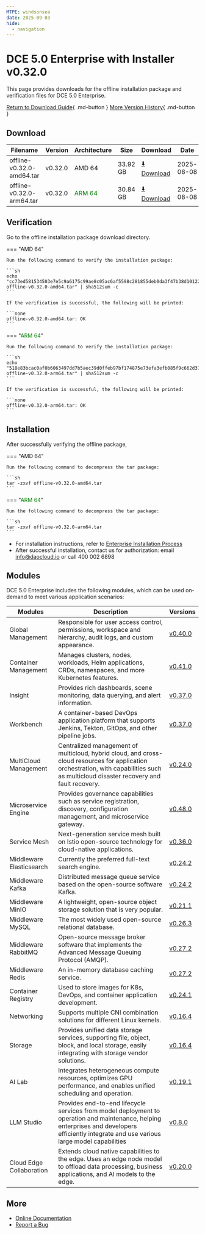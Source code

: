```yaml
---
MTPE: windsonsea
date: 2025-09-03
hide:
  - navigation
---
```


# DCE 5.0 Enterprise with Installer v0.32.0

This page provides downloads for the offline installation package and verification files for DCE 5.0 Enterprise.

[Return to Download Guide](../index.md#download-dce-50-enterprise){ .md-button } [More Version History](./dce5-installer-history.md){ .md-button }

## Download

| Filename | Version | Architecture | Size | Download | Date |
| --------- | ------ | ------------ | ---- | -------- | ---- |
| offline-v0.32.0-amd64.tar | v0.32.0 | AMD 64 | 33.92 GB | [:arrow_down: Download](https://qiniu-download-public.daocloud.io/DaoCloud_Enterprise/dce5/offline-v0.32.0-amd64.tar) | 2025-08-08 |
| offline-v0.32.0-arm64.tar | v0.32.0 | <font color="green">ARM 64</font> | 30.84 GB | [:arrow_down: Download](https://qiniu-download-public.daocloud.io/DaoCloud_Enterprise/dce5/offline-v0.32.0-arm64.tar) | 2025-08-08 |

## Verification

Go to the offline installation package download directory.

=== "AMD 64"

    Run the following command to verify the installation package:

    ```sh
    echo "cc73ed581534503e7e5c9a6175c99ae8c05ac6af5598c281855deb0da3f47b38d10122500b929354781de9fef5bc8f52df1280c3e1c97876d7378bba5fc9443c  offline-v0.32.0-amd64.tar" | sha512sum -c
    ```

    If the verification is successful, the following will be printed:

    ```none
    offline-v0.32.0-amd64.tar: OK
    ```

=== "<font color="green">ARM 64</font>"

    Run the following command to verify the installation package:

    ```sh
    echo "518e83bcac0af0b6063497dd7b5aec39d0ffeb97bf174875e73efa3efb085f9c662d37e45560a72226b54f4948e60fa03d59e6954633802aa95373b1cbf718b9  offline-v0.32.0-arm64.tar" | sha512sum -c
    ```

    If the verification is successful, the following will be printed:

    ```none
    offline-v0.32.0-arm64.tar: OK
    ```

## Installation

After successfully verifying the offline package,

=== "AMD 64"

    Run the following command to decompress the tar package:

    ```sh
    tar -zxvf offline-v0.32.0-amd64.tar
    ```

=== "<font color="green">ARM 64</font>"

    Run the following command to decompress the tar package:

    ```sh
    tar -zxvf offline-v0.32.0-arm64.tar
    ```

- For installation instructions, refer to [Enterprise Installation Process](../../install/commercial/start-install.md)
- After successful installation, contact us for authorization: email info@daocloud.io or call 400 002 6898

## Modules

DCE 5.0 Enterprise includes the following modules, which can be used on-demand to meet various application scenarios:

| Modules | Description | Versions |
| ------- | ----------- | -------- |
| Global Management | Responsible for user access control, permissions, workspace and hierarchy, audit logs, and custom appearance. | [v0.40.0](../../ghippo/intro/release-notes.md#v0400) |
| Container Management | Manages clusters, nodes, workloads, Helm applications, CRDs, namespaces, and more Kubernetes features. | [v0.41.0](../../kpanda/intro/release-notes.md#v0410) |
| Insight | Provides rich dashboards, scene monitoring, data querying, and alert information. | [v0.37.0](../../insight/intro/release-notes.md#v0370) |
| Workbench | A container-based DevOps application platform that supports Jenkins, Tekton, GitOps, and other pipeline jobs. | [v0.37.0](../../amamba/intro/release-notes.md#v0370) |
| MultiCloud Management | Centralized management of multicloud, hybrid cloud, and cross-cloud resources for application orchestration, with capabilities such as multicloud disaster recovery and fault recovery. | [v0.24.0](../../kairship/intro/release-notes.md#v0240) |
| Microservice Engine | Provides governance capabilities such as service registration, discovery, configuration management, and microservice gateway. | [v0.48.0](../../skoala/intro/release-notes.md#v0480) |
| Service Mesh | Next-generation service mesh built on Istio open-source technology for cloud-native applications. | [v0.36.0](../../mspider/intro/release-notes.md#v0360) |
| Middleware Elasticsearch | Currently the preferred full-text search engine. | [v0.24.2](../../middleware/elasticsearch/release-notes.md#v0240) |
| Middleware Kafka | Distributed message queue service based on the open-source software Kafka. | [v0.24.2](../../middleware/kafka/release-notes.md#v0240) |
| Middleware MinIO | A lightweight, open-source object storage solution that is very popular. | [v0.21.1](../../middleware/minio/release-notes.md#v0211) |
| Middleware MySQL | The most widely used open-source relational database. | [v0.26.3](../../middleware/mysql/release-notes.md#v0262) |
| Middleware RabbitMQ | Open-source message broker software that implements the Advanced Message Queuing Protocol (AMQP). | [v0.27.2](../../middleware/rabbitmq/release-notes.md#v0272) |
| Middleware Redis | An in-memory database caching service. | [v0.27.2](../../middleware/redis/release-notes.md#v0270) |
| Container Registry | Used to store images for K8s, DevOps, and container application development. | [v0.24.1](../../kangaroo/intro/release-notes.md#v0240) |
| Networking | Supports multiple CNI combination solutions for different Linux kernels. | [v0.16.4](../../network/intro/release-notes.md#v0164) |
| Storage | Provides unified data storage services, supporting file, object, block, and local storage, easily integrating with storage vendor solutions. | [v0.16.4](../../storage/hwameistor/release-notes.md#v0164) |
| AI Lab | Integrates heterogeneous compute resources, optimizes GPU performance, and enables unified scheduling and operation. | [v0.19.1](../../baize/intro/release-notes#v0191) |
| LLM Studio | Provides end-to-end lifecycle services from model deployment to operation and maintenance, helping enterprises and developers efficiently integrate and use various large model capabilities | [v0.8.0](../../insight/intro/release-notes.md#v080) |
| Cloud Edge Collaboration | Extends cloud native capabilities to the edge. Uses an edge node model to offload data processing, business applications, and AI models to the edge. | [v0.20.0](../../kant/intro/release-notes#v0200) |

## More

- [Online Documentation](../../dce/index.md)
- [Report a Bug](https://github.com/DaoCloud/DaoCloud-docs/issues)
